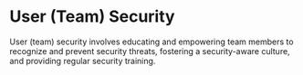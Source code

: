 # User (Team) Security

User (team) security involves educating and empowering team members to recognize and prevent security threats, fostering a security-aware culture, and providing regular security training. 
